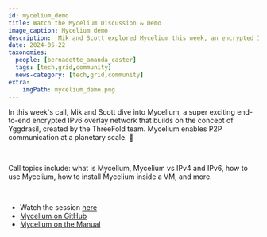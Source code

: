 ```yaml
---
id: mycelium_demo
title: Watch the Mycelium Discussion & Demo
image_caption: Mycelium demo
description:  Mik and Scott explored Mycelium this week, an encrypted IPv6 overlay network enabling P2P communication at a planetary scale, created by the ThreeFold team.
date: 2024-05-22
taxonomies:
  people: [bernadette_amanda_caster]
  tags: [tech,grid,community]
  news-category: [tech,grid,community]
extra:
    imgPath: mycelium_demo.png
---
```


In this week's call, Mik and Scott dive into Mycelium, a super exciting end-to-end encrypted IPv6 overlay network that builds on the concept of Yggdrasil, created by the ThreeFold team. Mycelium enables P2P communication at a planetary scale. 🤯

<br/>

Call topics include: what is Mycelium, Mycelium vs IPv4 and IPv6, how to use Mycelium, how to install Mycelium inside a VM, and more.

<br/>

- Watch the session [here](https://youtu.be/rGn-EmhNGz0)
- [Mycelium on GitHub](https://github.com/threefoldtech/mycelium)
- [Mycelium on the Manual](https://manual.grid.tf/documentation/system_administrators/mycelium/mycelium_toc.html)
